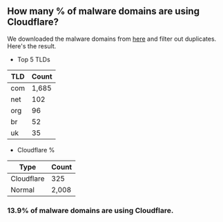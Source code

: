 ## How many % of malware domains are using Cloudflare?


We downloaded the malware domains from [here](https://urlhaus.abuse.ch) and filter out duplicates.
Here's the result.


[//]: # (start replacement)


- Top 5 TLDs

| TLD | Count |
| --- | --- |
| com | 1,685 |
| net | 102 |
| org | 96 |
| br | 52 |
| uk | 35 |


- Cloudflare %

| Type | Count |
| --- | --- |
| Cloudflare | 325 |
| Normal | 2,008 |


### 13.9% of malware domains are using Cloudflare.